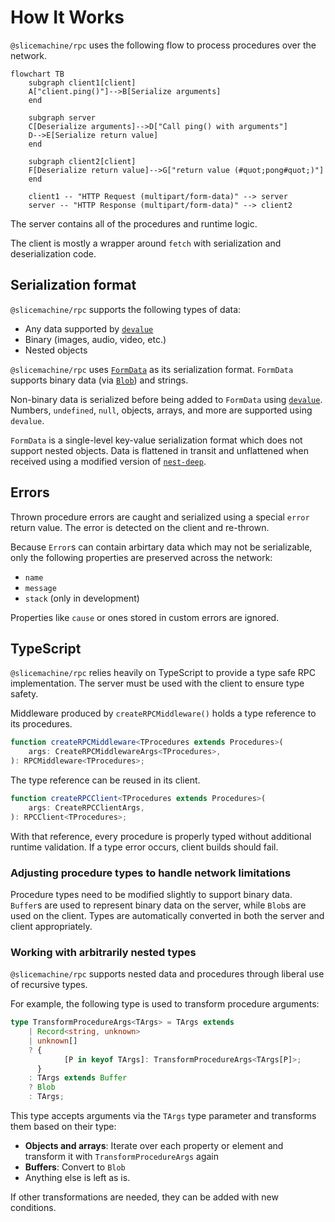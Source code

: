 # How It Works

`@slicemachine/rpc` uses the following flow to process procedures over the network.

```mermaid
flowchart TB
    subgraph client1[client]
    A["client.ping()"]-->B[Serialize arguments]
    end

    subgraph server
    C[Deserialize arguments]-->D["Call ping() with arguments"]
    D-->E[Serialize return value]
    end

    subgraph client2[client]
    F[Deserialize return value]-->G["return value (#quot;pong#quot;)"]
    end

    client1 -- "HTTP Request (multipart/form-data)" --> server
    server -- "HTTP Response (multipart/form-data)" --> client2
```

The server contains all of the procedures and runtime logic.

The client is mostly a wrapper around `fetch` with serialization and deserialization code.

## Serialization format

`@slicemachine/rpc` supports the following types of data:

- Any data supported by [`devalue`][devalue]
- Binary (images, audio, video, etc.)
- Nested objects

`@slicemachine/rpc` uses [`FormData`][mdn-formdata] as its serialization format. `FormData` supports binary data (via [`Blob`][mdn-blob]) and strings.

Non-binary data is serialized before being added to `FormData` using [`devalue`][devalue]. Numbers, `undefined`, `null`, objects, arrays, and more are supported using `devalue`.

`FormData` is a single-level key-value serialization format which does not support nested objects. Data is flattened in transit and unflattened when received using a modified version of [`nest-deep`][nest-deep].

## Errors

Thrown procedure errors are caught and serialized using a special `error` return value. The error is detected on the client and re-thrown.

Because `Error`s can contain arbirtary data which may not be serializable, only the following properties are preserved across the network:

- `name`
- `message`
- `stack` (only in development)

Properties like `cause` or ones stored in custom errors are ignored.

## TypeScript

`@slicemachine/rpc` relies heavily on TypeScript to provide a type safe RPC implementation. The server must be used with the client to ensure type safety.

Middleware produced by `createRPCMiddleware()` holds a type reference to its procedures.

```typescript
function createRPCMiddleware<TProcedures extends Procedures>(
	args: CreateRPCMiddlewareArgs<TProcedures>,
): RPCMiddleware<TProcedures>;
```

The type reference can be reused in its client.

```typescript
function createRPCClient<TProcedures extends Procedures>(
	args: CreateRPCClientArgs,
): RPCClient<TProcedures>;
```

With that reference, every procedure is properly typed without additional runtime validation. If a type error occurs, client builds should fail.

### Adjusting procedure types to handle network limitations

Procedure types need to be modified slightly to support binary data. `Buffer`s are used to represent binary data on the server, while `Blob`s are used on the client. Types are automatically converted in both the server and client appropriately.

### Working with arbitrarily nested types

`@slicemachine/rpc` supports nested data and procedures through liberal use of recursive types.

For example, the following type is used to transform procedure arguments:

```typescript
type TransformProcedureArgs<TArgs> = TArgs extends
	| Record<string, unknown>
	| unknown[]
	? {
			[P in keyof TArgs]: TransformProcedureArgs<TArgs[P]>;
	  }
	: TArgs extends Buffer
	? Blob
	: TArgs;
```

This type accepts arguments via the `TArgs` type parameter and transforms them based on their type:

- **Objects and arrays**: Iterate over each property or element and transform it with `TransformProcedureArgs` again
- **Buffers**: Convert to `Blob`
- Anything else is left as is.

If other transformations are needed, they can be added with new conditions.

[mdn-formdata]: http://developer.mozilla.org/en-US/docs/Web/API/FormData
[mdn-blob]: http://developer.mozilla.org/en-US/docs/Web/API/Blob
[devalue]: https://github.com/Rich-Harris/devalue
[nest-deep]: https://github.com/borm/nest-deep
